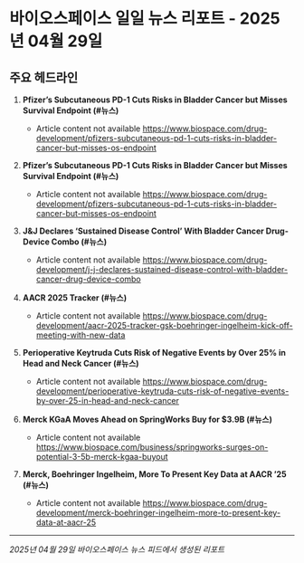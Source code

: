 # 바이오스페이스 일일 뉴스 리포트 - 2025년 04월 29일


## 주요 헤드라인

1. **Pfizer’s Subcutaneous PD-1 Cuts Risks in Bladder Cancer but Misses Survival Endpoint (#뉴스)**
   - Article content not available
   <https://www.biospace.com/drug-development/pfizers-subcutaneous-pd-1-cuts-risks-in-bladder-cancer-but-misses-os-endpoint>

2. **Pfizer’s Subcutaneous PD-1 Cuts Risks in Bladder Cancer but Misses Survival Endpoint (#뉴스)**
   - Article content not available
   <https://www.biospace.com/drug-development/pfizers-subcutaneous-pd-1-cuts-risks-in-bladder-cancer-but-misses-os-endpoint>

3. **J&J Declares ‘Sustained Disease Control’ With Bladder Cancer Drug-Device Combo (#뉴스)**
   - Article content not available
   <https://www.biospace.com/drug-development/j-j-declares-sustained-disease-control-with-bladder-cancer-drug-device-combo>

4. **AACR 2025 Tracker (#뉴스)**
   - Article content not available
   <https://www.biospace.com/drug-development/aacr-2025-tracker-gsk-boehringer-ingelheim-kick-off-meeting-with-new-data>

5. **Perioperative Keytruda Cuts Risk of Negative Events by Over 25% in Head and Neck Cancer (#뉴스)**
   - Article content not available
   <https://www.biospace.com/drug-development/perioperative-keytruda-cuts-risk-of-negative-events-by-over-25-in-head-and-neck-cancer>

6. **Merck KGaA Moves Ahead on SpringWorks Buy for $3.9B (#뉴스)**
   - Article content not available
   <https://www.biospace.com/business/springworks-surges-on-potential-3-5b-merck-kgaa-buyout>

7. **Merck, Boehringer Ingelheim, More To Present Key Data at AACR ’25 (#뉴스)**
   - Article content not available
   <https://www.biospace.com/drug-development/merck-boehringer-ingelheim-more-to-present-key-data-at-aacr-25>


---
*2025년 04월 29일 바이오스페이스 뉴스 피드에서 생성된 리포트*